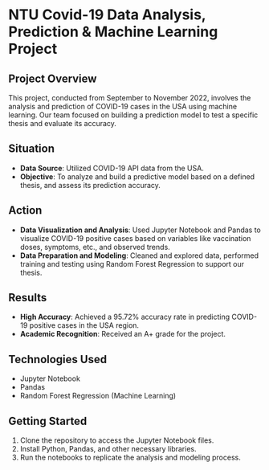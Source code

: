 # NTU Covid-19 Data Analysis, Prediction & Machine Learning Project

## Project Overview
This project, conducted from September to November 2022, involves the analysis and prediction of COVID-19 cases in the USA using machine learning. Our team focused on building a prediction model to test a specific thesis and evaluate its accuracy.

## Situation
- **Data Source**: Utilized COVID-19 API data from the USA.
- **Objective**: To analyze and build a predictive model based on a defined thesis, and assess its prediction accuracy.

## Action
- **Data Visualization and Analysis**: Used Jupyter Notebook and Pandas to visualize COVID-19 positive cases based on variables like vaccination doses, symptoms, etc., and observed trends.
- **Data Preparation and Modeling**: Cleaned and explored data, performed training and testing using Random Forest Regression to support our thesis.

## Results
- **High Accuracy**: Achieved a 95.72% accuracy rate in predicting COVID-19 positive cases in the USA region.
- **Academic Recognition**: Received an A+ grade for the project.

## Technologies Used
- Jupyter Notebook
- Pandas
- Random Forest Regression (Machine Learning)

## Getting Started
1. Clone the repository to access the Jupyter Notebook files.
2. Install Python, Pandas, and other necessary libraries.
3. Run the notebooks to replicate the analysis and modeling process.

